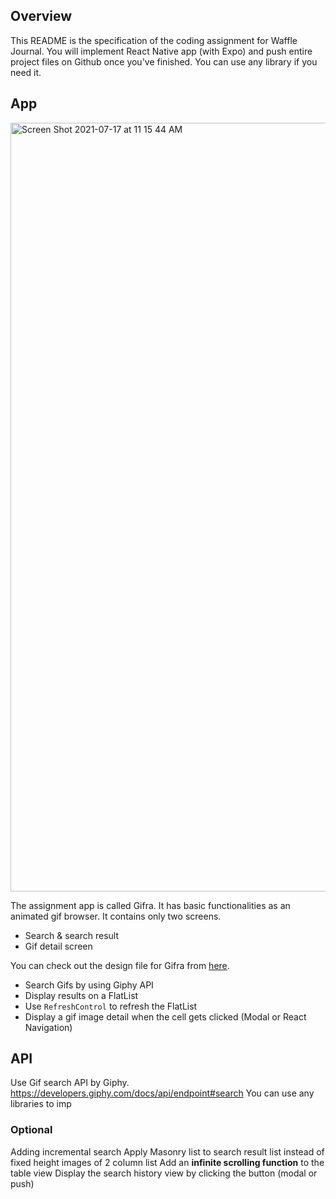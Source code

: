 ## Overview
This README is the specification of the coding assignment for Waffle Journal. You will implement React Native app (with Expo) and push entire project files on Github once you've finished.
You can use any library if you need it.

## App
<img width="1230" alt="Screen Shot 2021-07-17 at 11 15 44 AM" src="https://user-images.githubusercontent.com/7218094/126022915-1b33ca45-ef0a-4336-b3f2-4ab96d92b08a.png">

The assignment app is called Gifra. It has basic functionalities as an animated gif browser. It contains only two screens.

 * Search & search result
 * Gif detail screen

You can check out the design file for Gifra from [here](https://www.figma.com/file/TnAosap1nyLiACN9BdLcpa/Giphy?node-id=0%3A1).


* Search Gifs by using Giphy API
* Display results on a FlatList
* Use `RefreshControl` to refresh the FlatList
* Display a gif image detail when the cell gets clicked (Modal or React Navigation)



## API
Use Gif search API by Giphy.
https://developers.giphy.com/docs/api/endpoint#search
You can use any libraries to imp



### Optional
Adding incremental search
Apply Masonry list to search result list instead of fixed height images of 2 column list
Add an **infinite scrolling function** to the table view
Display the search history view by clicking the button (modal or push)


